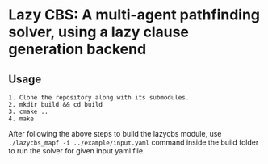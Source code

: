 # Lazy CBS: A multi-agent pathfinding solver, using a lazy clause generation backend

## Usage
```
1. Clone the repository along with its submodules.
2. mkdir build && cd build
3. cmake ..
4. make
```

After following the above steps to build the lazycbs module, use `./lazycbs_mapf -i ../example/input.yaml` command inside the build folder to run the solver for given input yaml file.